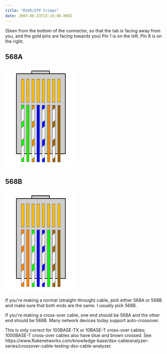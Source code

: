 ```yaml
---
title: "RJ45/UTP Crimps"
date: 2003-06-23T15:16:00.000Z
---
```

(Seen from the bottom of the connector, so that the tab is facing away from you, and the gold pins are facing towards you) Pin 1 is on the left. Pin 8 is on the right.

## 568A

![UTP Crimp: 568A. G/ G O/ B B/ O Br/ Br](/images/2003/2003-06-23-rj45utp-crimps/utp-crimp-568a.gif)

## 568B

![UTP Crimp: 568B. O/ O G/ B B/ G Br/ Br](/images/2003/2003-06-23-rj45utp-crimps/utp-crimp-568b.gif)

If you're making a normal (straight-through) cable, pick either 568A or 568B and make sure that both ends are the same.
I usually pick 568B.

If you're making a cross-over cable, one end should be 568A and the other end should be 568B. Many network devices today
support auto-crossover.

<div class="callout callout-info" markdown="span">
This is only correct for 100BASE-TX or 10BASE-T cross-over cables; 1000BASE-T cross-over cables also have blue and brown crossed.
See https://www.flukenetworks.com/knowledge-base/dsx-cableanalyzer-series/crossover-cable-testing-dsx-cable-analyzer.
</div>
